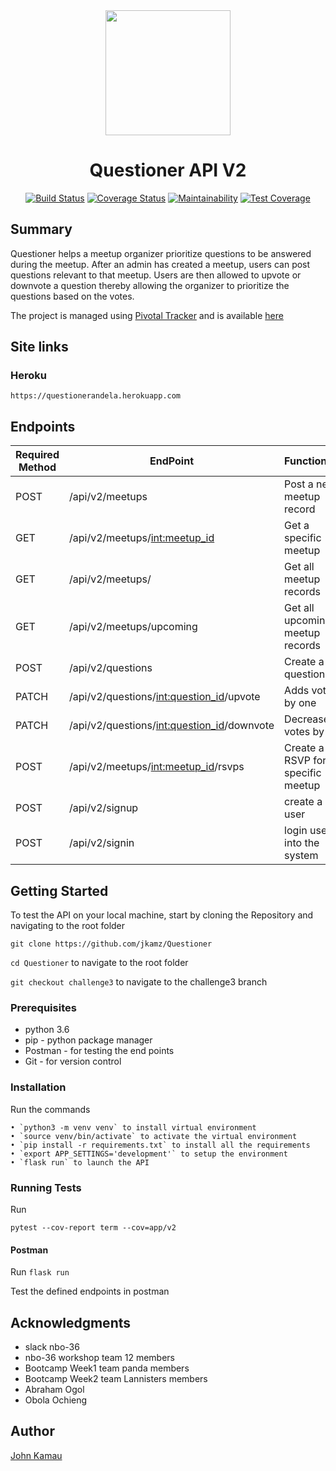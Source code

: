 <div align="center">

<img width=200 src="https://jkamz.github.io/Questioner/UI/static/images/logo.png">

# Questioner API V2

[![Build Status](https://travis-ci.org/jkamz/Questioner.svg?branch=develop)](https://travis-ci.org/jkamz/Questioner) [![Coverage Status](https://coveralls.io/repos/github/jkamz/Questioner/badge.svg?branch=develop)](https://coveralls.io/github/jkamz/Questioner?branch=develop)   [![Maintainability](https://api.codeclimate.com/v1/badges/ccc01049d9b2db4cf789/maintainability)](https://codeclimate.com/github/jkamz/Questioner/maintainability) [![Test Coverage](https://api.codeclimate.com/v1/badges/ccc01049d9b2db4cf789/test_coverage)](https://codeclimate.com/github/jkamz/Questioner/test_coverage)

</div>

## Summary
Questioner helps a meetup organizer prioritize questions to be answered during the meetup. After an admin has created a meetup, users can post questions relevant to that meetup. Users are then allowed to upvote or downvote a question thereby allowing the organizer to prioritize the questions based on the votes.

The project is managed using [Pivotal Tracker](https://www.pivotaltracker.com) and is available [here](https://www.pivotaltracker.com/n/projects/2235485)

## Site links
### Heroku

`https://questionerandela.herokuapp.com`

## Endpoints

Required Method       | EndPoint       | Functionality |
------------- | ------------- | ---------------
POST  | /api/v2/meetups  | Post a new meetup record   |
GET  | /api/v2/meetups/<int:meetup_id>  | Get a specific meetup   |
GET  | /api/v2/meetups/   | Get all meetup records   |
GET  | /api/v2/meetups/upcoming   | Get all upcoming meetup records   |
POST  | /api/v2/questions | Create a question.
PATCH | /api/v2/questions/<int:question_id>/upvote | Adds votes by one |
PATCH | /api/v2/questions/<int:question_id>/downvote | Decreases votes by one  |
POST | /api/v2/meetups/<int:meetup_id>/rsvps | Create a RSVP for a specific meetup
POST  | /api/v2/signup  | create a new user |
POST  | /api/v2/signin  | login user into the system |


## Getting Started

To test the API on your local machine, start by cloning the Repository and navigating to the root folder

`git clone https://github.com/jkamz/Questioner`

`cd Questioner` to navigate to the root folder

`git checkout challenge3` to navigate to the challenge3 branch


### Prerequisites
- python 3.6
- pip - python package manager
- Postman - for testing the end points
- Git - for version control

### Installation
Run the commands

    • `python3 -m venv venv` to install virtual environment
    • `source venv/bin/activate` to activate the virtual environment
    • `pip install -r requirements.txt` to install all the requirements
    • `export APP_SETTINGS='development'` to setup the environment
    • `flask run` to launch the API

### Running Tests
Run

`pytest --cov-report term --cov=app/v2`

#### Postman

Run `flask run`

Test the defined endpoints in postman

## Acknowledgments
- slack nbo-36
- nbo-36 workshop team 12 members
- Bootcamp Week1 team panda members
- Bootcamp Week2 team Lannisters members
- Abraham Ogol
- Obola Ochieng

## Author

[John Kamau](https://github.com/jkamz)

